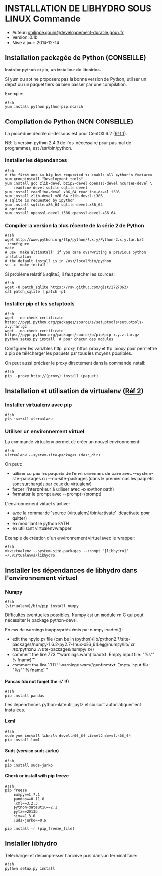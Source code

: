 INSTALLATION DE LIBHYDRO SOUS LINUX
Commande
===============================================================================

* Auteur: philippe.gouin@developpement-durable.gouv.fr
* Version: 0.1b
* Mise à jour: 2014-12-14

Installation packagée de Python (CONSEILLE)
-------------------------------------------------------------------------------

Installer python et pip, un installeur de librairies.

Si yum ou apt ne proposent pas la bonne version de Python, utiliser un dépot
ou un paquet tiers ou bien passer par une compilation.

Exemple:
```
#!sh
yum install python python-pip.noarch
```

Compilation de Python (NON CONSEILLE)
-------------------------------------------------------------------------------

La procédure décrite ci-dessous est pour CentOS 6.2 ([Réf 1][1]).

NB: la version python 2.4.3 de l'os, nécessaire pour pas mal de programmes, est
/usr/bin/python.

### Installer les dépendances ###
```
#!sh
# the first one is big but requested to enable all python's features
yum groupinstall "Development tools"
yum install gcc zlib-devel bzip2-devel openssl-devel ncurses-devel \
    readline-devel sqlite sqlite-devel
yum install readline-devel.x86_64 readline-devel.i386
yum install zlib-devel.x86_64 zlib-devel.i386
# sqlite is requested by ipython
yum install sqlite.x86_64 sqlite-devel.x86_64
# optional
yum install openssl-devel.i386 openssl-devel.x86_64
```

### Compiler la version la plus récente de la série 2 de Python ###
```
#!sh
wget http://www.python.org/ftp/python/2.x.y/Python-2.x.y.tar.bz2
./configure
make
# use 'make altinstall' if you care overwriting a previous python installation
# the default install is in /usr/local/bin/python
su -c 'make install'
```

Si problème relatif à sqlite3, il faut patcher les sources:
```
#!sh
wget -O patch_sqlite https://raw.github.com/gist/2727063/
cat patch_sqlite | patch -p1
```

### Installer pip et les setuptools ###
```
#!sh
wget --no-check-certificate https://pypi.python.org/packages/source/s/setuptools/setuptools-x.y.tar.gz
wget --no-check-certificate https://pypi.python.org/packages/source/p/pip/pip-x.y.z.tar.gz
python setup.py install  # pour chacun des modules
```

Configurer les variables http_proxy, https_proxy et ftp_proxy pour permettre à
pip de télécharger les paquets par tous les moyens possibles.

On peut aussi préciser le proxy directement dans la commande install:
```
#!sh
pip --proxy http://(proxy) install (paquet)
```

Installation et utilisation de virtualenv ([Réf 2][2])
-------------------------------------------------------------------------------

### Installer virtualenv avec pip ###
```
#!sh
pip install virtualenv
```

### Utiliser un environnement virtuel ###
La commande virtualenv permet de créer un nouvel environnement:
```
#!sh
virtualenv --system-site-packages (dest_dir)
```

On peut:

  * utiliser ou pas les paquets de l'environnement de base avec
    --system-site-packages ou --no-site-packages (dans le premier cas les
    paquets sont surchargés par ceux du virtualenv)
  * forcer l'interpréteur à utiliser avec -p (python path)
  * formatter le prompt avec --prompt=(prompt)

L'environnement virtuel s'active:

  * avec la commande 'source (virtualenv)/bin/activate' (deactivate pour quitter)
  * en modifiant le python PATH
  * en utilisant virtualenvwrapper

Exemple de création d'un environnement virtuel avec le wrapper:
```
#!sh
mkvirtualenv --system-site-packages --prompt '[libhydro]' ~/.virtualenvs/libhydro
```

Installer les dépendances de libhydro dans l'environnement virtuel
-------------------------------------------------------------------------------
### Numpy ####
```
#!sh
(virtualenv)/bin/pip install numpy
```

Difficultés éventuelles possibles, Numpy est un module en C qui peut nécessiter
le package python-devel.

En cas de warnings inappropriés émis par numpy.loadtxt():

  * edit the npyio.py file
  (can be in (python)/lib/python2.7/site-packages/numpy-1.6.2-py2.7-linux-x86_64.egg/numpy/lib/
  or /lib/python2.7/site-packages/numpy/lib/)
  * comment the line 773 '''warnings.warn('loadtxt: Empty input file: "%s"' % fname)'''
  * comment the line 1311 '''warnings.warn('genfromtxt: Empty input file: "%s"' % fname)'''

#### Pandas (do not forget the 's' !!) ####
```
#!sh
pip install pandas
```

Les dépendances python-dateutil, pytz et six sont automatiquement installées.

#### Lxml ####
```
#!sh
sudo yum install libxslt-devel.x86_64 libxml2-devel.x86_64
pip install lxml
```

#### Suds (version suds-jurko) ####
```
#!sh
pip install suds-jurko
```

#### Check or install with pip freeze ###
```
#!sh
pip freeze
    numpy==1.7.1
    pandas==0.11.0
    lxml==3.2.3
    python-dateutil==2.1
    pytz==2013b
    six==1.3.0
    suds-jurko==0.6

pip install -r (pip_freeze_file)
```

Installer libhydro
-------------------------------------------------------------------------------
Télécharger et décompresser l'archive puis dans un terminal faire:
```
#!sh
python setup.py install
```

[1]: http://toomuchdata.com/2012/06/25/how-to-install-python-2-7-3-on-centos-6-2/ "Python on CentOS"
[2]: http://sametmax.com/les-environnement-virtuels-python-virtualenv-et-virtualenvwrapper/ "Les environnements virtuels"
